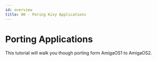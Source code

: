 ```yaml
---
id: overview
title: 00 - Poring Kivy Applications
---
```


# Porting Applications

This tutorial will walk you though porting form AmigaOS1 to AmigaOS2.
